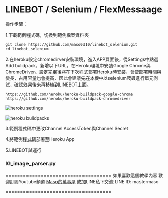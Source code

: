 # LINEBOT / Selenium / FlexMessaage

操作步驟：

1.下載範例程式碼，切換到範例檔案資料夾

```
git clone https://github.com/maso0310/linebot_selenium.git
cd linebot_selenium
```

2.在heroku設定chromedirver安裝環境，進入APP頁面後，從Settings中點選Add bulidpack，新增以下URL，在Heroku環境中安裝Google Chrome與ChromeDriver。設定完畢後將在下次程式部署Heroku時安裝，會使部署時間與變長，占用容量也會提高，因此會建議先在本機中以selenium爬蟲進行單元測試，確認效果後來再移植到LINEBOT上面。

```
https://github.com/heroku/heroku-buildpack-google-chrome
https://github.com/heroku/heroku-buildpack-chromedriver
```

![heroku settings](https://i.imgur.com/BXypZx0.jpg)

![heroku bulidpacks](https://i.imgur.com/SLgbH6K.jpg)

3.範例程式碼中更改Channel AccessToken與Channel Secret

4.將範例程式碼部署至Heroku App

5.LINEBOT試運行



### IG_image_parser.py





====================================
如果喜歡這個教學內容
歡迎訂閱Youtube頻道
[Maso的萬事屋](https://www.youtube.com/playlist?list=PLG4d6NSc7_l5-GjYiCdYa7H5Wsz0oQA7U)
或加LINE私下交流 LINE ID: mastermaso

====================================
